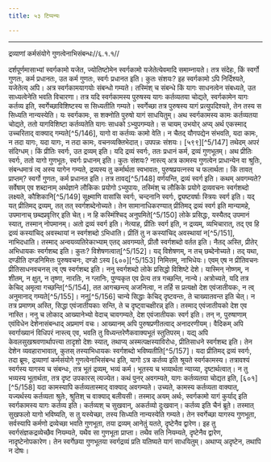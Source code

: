 ```yaml
---
title: ५३ टिप्पन्यः

---
```


[^5/143]: E2: 5,173; E6: 2,104

[^5/144]: Tait.S. 2.5.6.1

[^5/145]: E2: 5,173; E6: 2,104

____________________________________________


द्रव्याणां कर्मसंयोगे गुणत्वेनाभिसंबन्धः//६.१.१//

दर्शपूर्णमासाभ्यां स्वर्गकामो यजेत, ज्योतिष्टोमेन स्वर्गकामो यजेतेत्येवमादि समाम्नायते। तत्र संदेहः, किं स्वर्गो गुणतः, कर्म प्रधानतः, उत कर्म गुणतः, स्वर्गः प्रधानत इति। कुतः संशयः? इह स्वर्गकामो ऽपि निर्दिश्यते, यजेतेत्य् अपि। अत्र स्वर्गकामयागयोः संबन्धो गम्यते। तस्मिंश् च संबन्धे किं यागः साधनत्वेन संबध्यते, उत साध्यत्वेनेति भवति विचारणा।
तत्र यदि स्वर्गकामस्य पुरुषस्य यागः कर्तव्यतया चोद्यते, स्वर्गकामेन यागः कर्तव्य इति, स्वर्गेच्छाविशिष्टस्य स सिध्यतीति गम्यते। स्वर्गेच्छा तत्र पुरुषस्य यागं प्रत्युपदिश्यते, तेन तस्य स सिध्यति नान्यस्येति। यः स्वर्गकामः, स शक्नोति पुरुषो यागं साधयितुम्।
अथ स्वर्गकामस्य कामः कर्तव्यतया चोद्यते, ततो यागविशिष्टा कर्तव्यतेति यागः साधको ऽभ्युपगम्यते। स चायम् उभयोर् अप्य् अर्थ एकस्माद् उच्चरिताद् वाक्याद् गम्यते[^5/146], यागो वा कर्तव्यः कामो वेति। न चैतद् यौगपद्येन संभवति, यदा कामः, न तदा यागः, यदा यागः, न तदा कामः, वचनव्यक्तिभेदात्। उपपन्नः संशयः।
[५९९][^5/147] तथेदम् अपरं संदिग्धम्। किं प्रीतिः स्वर्गः, उत द्रव्यम् इति। यदि द्रव्यं स्वर्गः, ततः प्रधानं कर्म, द्रव्यं गुणभूतम्। अथ प्रीतिः स्वर्गः, ततो यागो गुणभूतः, स्वर्गः प्रधानम् इति। कुतः संशयः? नास्त्य् अत्र कामस्य गुणत्वेन प्राधान्येन वा श्रुतिः, संबन्धमात्रं त्व् अस्य यागेन गम्यते, द्रव्यस्य तु कर्मार्थता स्वभावतः, पुरुषप्रयत्नस्य च फलार्थता।
किं तावत् प्राप्तम्? स्वर्गो गुणतः, कर्म प्रधानत इति। तत्र तावद्[^5/148] वर्णयन्ति, द्रव्यं स्वर्ग इति। कथम् अवगम्यते? सर्वेषाम् एव शब्दानाम् अर्थज्ञाने लौकिकः प्रयोगो ऽभ्युपायः, तस्मिंश् च लौकिके प्रयोगे द्रव्यवचनः स्वर्गशब्दो लक्ष्यते, कौशिकानि[^5/149] सूक्ष्माणि वासांसि स्वर्गः, चन्दनानि स्वर्गः, द्व्यष्टवर्षाः स्त्रियः स्वर्ग इति। यद् यत् प्रीतिमद् द्रव्यम्, तत् तत् स्वर्गशब्देनोच्यते। तेन सामानाधिकरण्यात् प्रीतिमद् द्रव्यं स्वर्ग इति मान्यामहे, उपमानाच् छब्दप्रवृत्तिर् इति चेत्। न हि कस्मिंश्चिद् अनुपमिते[^5/150] लोके प्रसिद्धः, यस्यैतद् उपमानं स्यात्, तस्मान् नोपमानम्। अतो द्रव्यं स्वर्ग इति।
नेत्याह, प्रीतिः स्वर्ग इति, न द्रव्यम्, व्यभिचारात्, तद् एव हि द्रव्यं कस्यांचिद् अवस्थायां न स्वर्गशब्दो ऽभिधाति। प्रीतिं तु न कस्यांचिद् अवस्थायां न[^5/151], नाभिदधाति। तस्माद् अन्वयव्यतिरेकाभ्याम् एतद् अवगम्यते, प्रीतौ स्वर्गशब्दो वर्तत इति।
नैतद् अस्ति, प्रीतेर् अभिधायकः स्वर्गशब्द इति। कुतः? विशेषणत्वात्[^5/152]। यद् विशेषणम्, न तच् छब्देनोच्यते। तद् यथा, दण्डीति दण्डनिमित्तः पुरुषवचनः, दण्डो ऽस्य [६००][^5/153] निमित्तम्, नाभिधेयः। एवम् एष न प्रीतिवचनः प्रीतिसाधनवचनस् त्व् एष स्वर्गशब्द इति।
ननु स्वर्गशब्दो लोके प्रसिद्धो विशिष्टे देशे। यास्मिन् नोष्णम्, न शीतम्, न क्षुत्, न तृष्णा, नारतिः, न ग्लानिः, पुण्यकृत एव प्रेत्य तत्र गच्छन्ति, नान्ये। अत्रोच्यते, यदि तत्र केचिद् अमृत्वा गच्छन्ति[^5/154], तत आगच्छन्त्य् अजनित्वा, न तर्हि स प्रत्यक्षो देश एवंजातीयकः, न त्व् अनुमानाद् गम्यते[^5/155]।
ननु[^5/156] चान्ये सिद्धाः केचिद् दृष्टवन्तः, ते चाख्यातवन्त इति चेत्। न तत्र प्रमाणम् अस्ति, सिद्धा एवंजातीयकाः सन्ति, ते च दृष्ट्वाचक्षीरन्न् इति। तस्माद् एवंजातीयको देश एव नास्ति।
ननु च लोकाद् आख्यानेभ्यो वेदाच् चावगम्यते, देश एवंजातीयकः स्वर्ग इति। तन् न, पुरुषाणाम् एवंविधेन देशेनासंबन्धाद् अप्रमाणं वचः। आख्यानम् अपि पुरुषप्रणीतत्वाद् अनादरणीयम्। वैदिकम् अपि स्वर्गाख्यानं विधिपरं नास्त्य् एव, भवति तु विध्यन्तरेणैकवाक्यभूतं स्तुतिपरम्। यद्य् अपि केवलसुखश्रवणार्थापत्त्या तादृशो देशः स्यात्, तथाप्य् अस्मत्पक्षस्याविरोधः, प्रीतिसाधने स्वर्गशब्द इति। तेन देशेन व्यवहाराभावात्, कुतस् तस्याभिधायकः स्वर्गशब्दो भविष्यतीति[^5/157]।
यदा प्रीतिमद् द्रव्यं स्वर्गः, तदा ब्रूमः, द्रव्याणां कर्मसंयोगे गुणत्वेनाभिसंबन्ध इति, यागो ऽत्र कर्तव्य इति श्रूयते स्वर्गकामस्य। तत्रावश्यं स्वर्गस्य यागस्य च संबन्धः, तत्र भूतं द्रव्यम्, भव्यं कर्म। भूतस्य च भव्यार्थता न्याय्या, दृष्टार्थत्वात्। न तु भव्यस्य भूतार्थता, तत्र दृष्ट उपकारस् त्यज्येत।
कथं पुनर् अवगम्यते, यागः कर्तव्यतया चोद्यत इति, [६०१][^5/158] यदा कामस्यापि कर्तव्यतास्माद् वाक्याद् अवगम्यते। उच्यते, कामस्य कर्तव्यता वाक्यात्, यज्यर्थस्य कर्तव्यता श्रुतेः, श्रुतिश् च वाक्याद् बलीयसी। तस्माद् अयम् अर्थः, स्वर्गकामो यागं कुर्याद् इति स्वर्गकामस्य यागः कर्तव्य इति। कर्तव्यश् च सुखवान्, अकर्तव्यो दुःखवान्। कर्तव्य इति चैनं ब्रूते। तस्मात् सुखफलो यागो भविष्यति, स तु यस्येच्छा, तस्य सिध्यति नान्यस्येति गम्यते। तेन स्वर्गेच्छा यागस्य गुणभूता, सर्वस्यापि कर्मणो द्रव्येच्छा भवति गुणभूता, तया द्रव्यम् आनेतुं यतते, दृष्टेनैव द्वारेण। इह तु स्वर्गसंज्ञकद्रव्येच्छैव नियम्यते, यथैव सा गुणभूता प्राप्ता। तथैव सति नियम्यते, दृष्टेनैव द्वारेण, नादृष्टेनोपकारेण। तेन स्वर्गेछया गुणभूतया स्वर्गद्रव्यं प्रति यतिष्यते यागं साधयितुम्। अथाप्य् अदृष्टेन, तथापि न दोषः।
